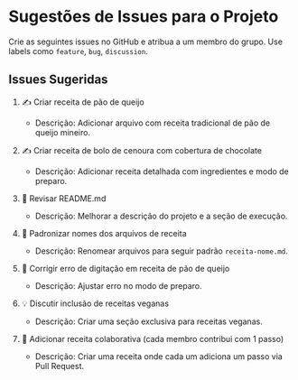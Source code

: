 # Sugestões de Issues para o Projeto

Crie as seguintes issues no GitHub e atribua a um membro do grupo. Use labels como `feature`, `bug`, `discussion`.

## Issues Sugeridas

1. ✍️ Criar receita de pão de queijo
   - Descrição: Adicionar arquivo com receita tradicional de pão de queijo mineiro.

2. ✍️ Criar receita de bolo de cenoura com cobertura de chocolate
   - Descrição: Adicionar receita detalhada com ingredientes e modo de preparo.

3. 📝 Revisar README.md
   - Descrição: Melhorar a descrição do projeto e a seção de execução.

4. 🧹 Padronizar nomes dos arquivos de receita
   - Descrição: Renomear arquivos para seguir padrão `receita-nome.md`.

5. 🐞 Corrigir erro de digitação em receita de pão de queijo
   - Descrição: Ajustar erro no modo de preparo.

6. 💡 Discutir inclusão de receitas veganas
   - Descrição: Criar uma seção exclusiva para receitas veganas.

7. 🚀 Adicionar receita colaborativa (cada membro contribui com 1 passo)
   - Descrição: Criar uma receita onde cada um adiciona um passo via Pull Request.
